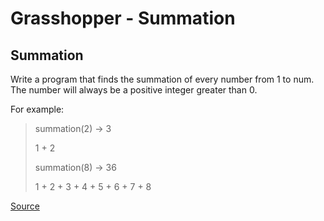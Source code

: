 # Grasshopper - Summation

## Summation

Write a program that finds the summation of every number from 1 to num.
The number will always be a positive integer greater than 0.

For example:

> summation(2) -> 3
>
> 1 + 2
>
> summation(8) -> 36
>
> 1 + 2 + 3 + 4 + 5 + 6 + 7 + 8

[Source](https://www.codewars.com/kata/55d24f55d7dd296eb9000030)